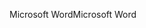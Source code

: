 <span data-ttu-id="a3a23-101">Microsoft Word</span><span class="sxs-lookup"><span data-stu-id="a3a23-101">Microsoft Word</span></span>